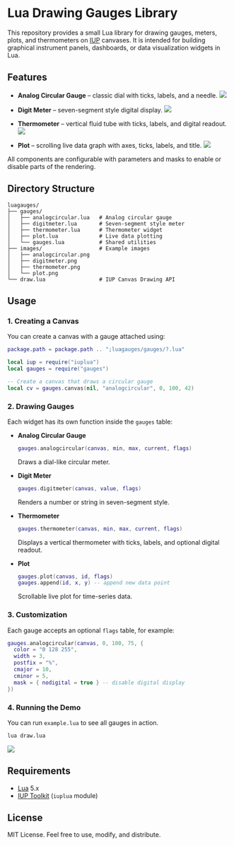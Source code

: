 # Lua Drawing Gauges Library

This repository provides a small Lua library for drawing gauges, meters, plots, and thermometers on [IUP](http://webserver2.tecgraf.puc-rio.br/iup/) canvases.
It is intended for building graphical instrument panels, dashboards, or data visualization widgets in Lua.

## Features

- **Analog Circular Gauge** – classic dial with ticks, labels, and a needle.
  ![](images/analogcircular.png)

- **Digit Meter** – seven-segment style digital display.
  ![](images/digitmeter.png)

- **Thermometer** – vertical fluid tube with ticks, labels, and digital readout.
  ![](images/thermometer.png)

- **Plot** – scrolling live data graph with axes, ticks, labels, and title.
  ![](images/plot.png)

All components are configurable with parameters and masks to enable or disable parts of the rendering.

## Directory Structure

```
luagauges/
├── gauges/
│   ├── analogcircular.lua   # Analog circular gauge
│   ├── digitmeter.lua       # Seven-segment style meter
│   ├── thermometer.lua      # Thermometer widget
│   ├── plot.lua             # Live data plotting
│   └── gauges.lua           # Shared utilities
├── images/                  # Example images
│   ├── analogcircular.png
│   ├── digitmeter.png
│   ├── thermometer.png
│   └── plot.png
└── draw.lua                 # IUP Canvas Drawing API
```

## Usage

### 1. Creating a Canvas

You can create a canvas with a gauge attached using:

```lua
package.path = package.path .. ";luagauges/gauges/?.lua"

local iup = require("iuplua")
local gauges = require("gauges")

-- Create a canvas that draws a circular gauge
local cv = gauges.canvas(nil, "analogcircular", 0, 100, 42)
```

### 2. Drawing Gauges

Each widget has its own function inside the `gauges` table:

- **Analog Circular Gauge**
  ```lua
  gauges.analogcircular(canvas, min, max, current, flags)
  ```
  Draws a dial-like circular meter.

- **Digit Meter**
  ```lua
  gauges.digitmeter(canvas, value, flags)
  ```
  Renders a number or string in seven-segment style.

- **Thermometer**
  ```lua
  gauges.thermometer(canvas, min, max, current, flags)
  ```
  Displays a vertical thermometer with ticks, labels, and optional digital readout.

- **Plot**
  ```lua
  gauges.plot(canvas, id, flags)
  gauges.append(id, x, y) -- append new data point
  ```
  Scrollable live plot for time-series data.

### 3. Customization

Each gauge accepts an optional `flags` table, for example:

```lua
gauges.analogcircular(canvas, 0, 100, 75, {
  color = "0 128 255",
  width = 3,
  postfix = "%",
  cmajor = 10,
  cminor = 5,
  mask = { nodigital = true } -- disable digital display
})
```

### 4. Running the Demo

You can run `example.lua` to see all gauges in action.

```bash
lua draw.lua
```

![](images/example.png)

## Requirements

- [Lua](https://www.lua.org/) 5.x
- [IUP Toolkit](http://webserver2.tecgraf.puc-rio.br/iup/) (`iuplua` module)

## License

MIT License. Feel free to use, modify, and distribute.
